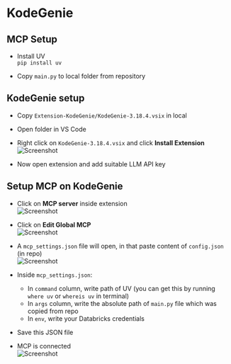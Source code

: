 # KodeGenie

## MCP Setup

- Install UV  
`pip install uv`

- Copy `main.py` to local folder from repository

## KodeGenie setup

- Copy `Extension-KodeGenie/KodeGenie-3.18.4.vsix` in local  
- Open folder in VS Code  
- Right click on `KodeGenie-3.18.4.vsix` and click **Install Extension**  
![Screenshot](assets/reference_images/1.png)

- Now open extension and add suitable LLM API key

## Setup MCP on KodeGenie

- Click on **MCP server** inside extension  
![Screenshot](assets/reference_images/2.png)

- Click on **Edit Global MCP**  
![Screenshot](assets/reference_images/3.png)

- A `mcp_settings.json` file will open, in that paste content of `config.json` (in repo)  
![Screenshot](assets/reference_images/4.png)

- Inside `mcp_settings.json`:
  - In `command` column, write path of UV (you can get this by running `where uv` or `whereis uv` in terminal)
  - In `args` column, write the absolute path of `main.py` file which was copied from repo
  - In `env`, write your Databricks credentials

- Save this JSON file

- MCP is connected  
![Screenshot](assets/reference_images/5.png)
